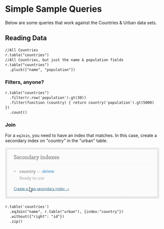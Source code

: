 # Simple Sample Queries

Below are some queries that work against the Countries & Urban data sets.

## Reading Data

```
//All Countries
r.table("countries")
//All Countries, but just the name & population fields
r.table("countries")
  .pluck(["name", "population"])
```

### Filters, anyone?

```
r.table("countries")
  .filter(r.row('population').gt(30))
  .filter(function (country) { return country('population').gt(5000) })
  .count()
```

### Join

For a `eqJoin`, you need to have an index that matches. In this case, create a secondary index on "country" in the "urban" table.

![RethinkDB-Secondary-Indexes](https://raw.githubusercontent.com/santacruzjs/sample-data/master/queries/images/RethinkDB-Secondary-Indexes.png "RethinkDB-Secondary-Indexes")

```
r.table('countries')
  .eqJoin("name", r.table("urban"), {index:"country"})
  .without({"right": "id"})
  .zip()
```

